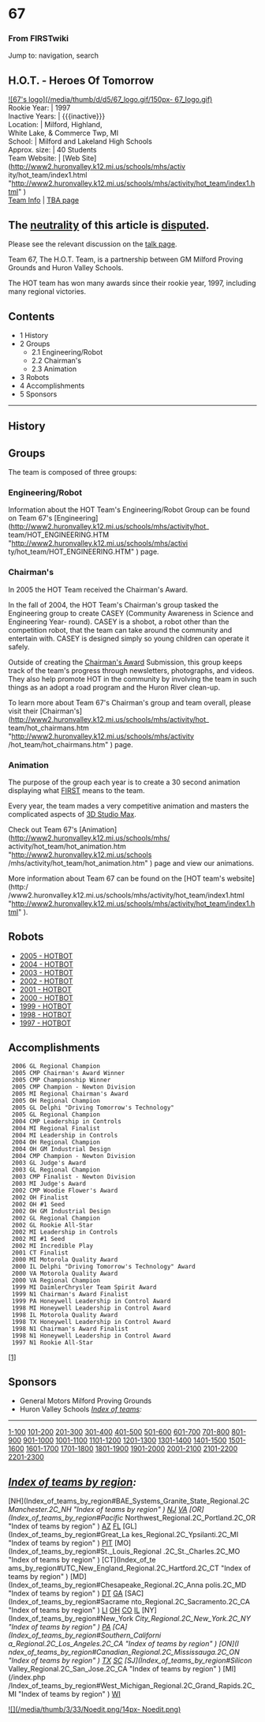 # 67

### From FIRSTwiki

Jump to: navigation, search

H.O.T. - Heroes Of Tomorrow  
---  
[![67's logo](/media/thumb/d/d5/67_logo.gif/150px-
67_logo.gif)](Image:67_logo.gif "67's logo" )  
Rookie Year: | 1997  
Inactive Years: | {{{inactive}}}  
Location: | Milford, Highland,  
White Lake, &amp; Commerce Twp, MI  
School: | Milford and Lakeland High Schools  
Approx. size: | 40 Students  
Team Website: | [Web Site](http://www2.huronvalley.k12.mi.us/schools/mhs/activ
ity/hot_team/index1.html
"http://www2.huronvalley.k12.mi.us/schools/mhs/activity/hot_team/index1.html"
)  
[Team Info](https://my.usfirst.org/myarea/index.lasso?page=teaminfo&team=67
"https://my.usfirst.org/myarea/index.lasso?page=teaminfo&team=67" ) | [TBA
page](http://www.thebluealliance.net/tbatv/team.php?team=67
"http://www.thebluealliance.net/tbatv/team.php?team=67" )  
  
  

**The [neutrality](http://www.wikipedia.org/wiki/Neutral_Point_of_View "wikipedia:Neutral_Point_of_View" ) of this article is [disputed](http://www.wikipedia.org/wiki/NPOV_dispute "wikipedia:NPOV_dispute" ).**  
---  
Please see the relevant discussion on the [talk page](Talk:67
"Talk:67" ).  
  
  
Team 67, The H.O.T. Team, is a partnership between GM Milford Proving Grounds
and Huron Valley Schools.

The HOT team has won many awards since their rookie year, 1997, including many
regional victories.

## Contents

  * 1 History
  * 2 Groups
    * 2.1 Engineering/Robot
    * 2.2 Chairman's
    * 2.3 Animation
  * 3 Robots
  * 4 Accomplishments
  * 5 Sponsors  
---  
  

##  History


##  Groups

The team is composed of three groups:


###  Engineering/Robot

Information about the HOT Team's Engineering/Robot Group can be found on Team
67's [Engineering](http://www2.huronvalley.k12.mi.us/schools/mhs/activity/hot_
team/HOT_ENGINEERING.HTM "http://www2.huronvalley.k12.mi.us/schools/mhs/activi
ty/hot_team/HOT_ENGINEERING.HTM" ) page.


###  Chairman's

In 2005 the HOT Team received the Chairman's Award.

In the fall of 2004, the HOT Team's Chairman's group tasked the Engineering
group to create CASEY (Community Awareness in Science and Engineering Year-
round). CASEY is a shobot, a robot other than the competition robot, that the
team can take around the community and entertain with. CASEY is designed
simply so young children can operate it safely.

Outside of creating the [Chairman's Award](Chairman%27s_Award
"Chairman's Award" ) Submission, this group keeps track of the team's progress
through newsletters, photographs, and videos. They also help promote HOT in
the community by involving the team in such things as an adopt a road program
and the Huron River clean-up.

To learn more about Team 67's Chairman's group and team overall, please visit
their [Chairman's](http://www2.huronvalley.k12.mi.us/schools/mhs/activity/hot_
team/hot_chairmans.htm "http://www2.huronvalley.k12.mi.us/schools/mhs/activity
/hot_team/hot_chairmans.htm" ) page.


###  Animation

The purpose of the group each year is to create a 30 second animation
displaying what [FIRST](FIRST "FIRST" ) means to the team.

Every year, the team mades a very competitive animation and masters the
complicated aspects of [3D Studio Max](3D_Studio_Max "3D Studio
Max" ).

Check out Team 67's [Animation](http://www2.huronvalley.k12.mi.us/schools/mhs/
activity/hot_team/hot_animation.htm "http://www2.huronvalley.k12.mi.us/schools
/mhs/activity/hot_team/hot_animation.htm" ) page and view our animations.

  
More information about Team 67 can be found on the [HOT team's website](http:/
/www2.huronvalley.k12.mi.us/schools/mhs/activity/hot_team/index1.html
"http://www2.huronvalley.k12.mi.us/schools/mhs/activity/hot_team/index1.html"
).


##  Robots

  * [2005 - HOTBOT](/index.php?title=67_in_2005&action=edit "67 in 2005" )
  * [2004 - HOTBOT](/index.php?title=67_in_2004&action=edit "67 in 2004" )
  * [2003 - HOTBOT](/index.php?title=67_in_2003&action=edit "67 in 2003" )
  * [2002 - HOTBOT](/index.php?title=67_in_2002&action=edit "67 in 2002" )
  * [2001 - HOTBOT](/index.php?title=67_in_2001&action=edit "67 in 2001" )
  * [2000 - HOTBOT](/index.php?title=67_in_2000&action=edit "67 in 2000" )
  * [1999 - HOTBOT](/index.php?title=67_in_1999&action=edit "67 in 1999" )
  * [1998 - HOTBOT](/index.php?title=67_in_1998&action=edit "67 in 1998" )
  * [1997 - HOTBOT](/index.php?title=67_in_1997&action=edit "67 in 1997" )


##  Accomplishments

    
    
     2006 GL Regional Champion
     2005 CMP Chairman's Award Winner
     2005 CMP Championship Winner
     2005 CMP Champion - Newton Division
     2005 MI Regional Chairman's Award
     2005 OH Regional Champion
     2005 GL Delphi "Driving Tomorrow's Technology"
     2005 GL Regional Champion
     2004 CMP Leadership in Controls
     2004 MI Regional Finalist
     2004 MI Leadership in Controls
     2004 OH Regional Champion
     2004 OH GM Industrial Design
     2004 CMP Champion - Newton Division
     2003 GL Judge's Award
     2003 GL Regional Champion
     2003 CMP Finalist - Newton Division
     2003 MI Judge's Award
     2002 CMP Woodie Flower's Award
     2002 OH Finalist
     2002 OH #1 Seed
     2002 OH GM Industrial Design
     2002 GL Regional Champion
     2002 GL Rookie All-Star
     2002 MI Leadership in Controls
     2002 MI #1 Seed
     2002 MI Incredible Play
     2001 CT Finalist
     2000 MI Motorola Quality Award
     2000 IL Delphi "Driving Tomorrow's Technology" Award
     2000 VA Motorola Quality Award
     2000 VA Regional Champion
     1999 MI DaimlerChrysler Team Spirit Award
     1999 N1 Chairman's Award Finalist
     1999 PA Honeywell Leadership in Control Award
     1998 MI Honeywell Leadership in Control Award
     1998 IL Motorola Quality Award
     1998 TX Honeywell Leadership in Control Award
     1998 N1 Chairman's Award Finalist
     1998 N1 Honeywell Leadership in Control Award
     1997 N1 Rookie All-Star
    

[[1]](http://www.usfirst.org/ "http://www.usfirst.org/" )


##  Sponsors

  * General Motors Milford Proving Grounds 
  * Huron Valley Schools 
_[Index of teams](Index_of_teams "Index of teams" ):_  
---  
  
[1-100](Index_of_teams#1-100 "Index of teams" )
[101-200](Index_of_teams#101-200 "Index of teams" )
[201-300](Index_of_teams#201-300 "Index of teams" )
[301-400](Index_of_teams#301-400 "Index of teams" )
[401-500](Index_of_teams#401-500 "Index of teams" )
[501-600](Index_of_teams#501-600 "Index of teams" )
[601-700](Index_of_teams#601-700 "Index of teams" )
[701-800](Index_of_teams#701-800 "Index of teams" )
[801-900](Index_of_teams#801-900 "Index of teams" )
[901-1000](Index_of_teams#901-1000 "Index of teams" )
[1001-1100](Index_of_teams#1001-1100 "Index of teams" )
[1101-1200](Index_of_teams#1101-1200 "Index of teams" )
[1201-1300](Index_of_teams#1201-1300 "Index of teams" )
[1301-1400](Index_of_teams#1301-1400 "Index of teams" )
[1401-1500](Index_of_teams#1401-1500 "Index of teams" )
[1501-1600](Index_of_teams#1501-1600 "Index of teams" )
[1601-1700](Index_of_teams#1601-1700 "Index of teams" )
[1701-1800](Index_of_teams#1701-1800 "Index of teams" )
[1801-1900](Index_of_teams#1801-1900 "Index of teams" )
[1901-2000](Index_of_teams#1901-2000 "Index of teams" )
[2001-2100](Index_of_teams#2001-2100 "Index of teams" )
[2101-2200](Index_of_teams#2101-2200 "Index of teams" )
[2201-2300](Index_of_teams#2201-2300 "Index of teams" )  
  
  

_[Index of teams by region](Index_of_teams_by_region "Index of
teams by region" ):_  
---  
  
[NH](Index_of_teams_by_region#BAE_Systems_Granite_State_Regional.2C
_Manchester.2C_NH "Index of teams by region" )
[NJ](Index_of_teams_by_region#New_Jersey_Regional.2C_Trenton.2C_NJ
"Index of teams by region" )
[VA](Index_of_teams_by_region#NASA.2FVCU_Regional.2C_Richmond.2C_VA
"Index of teams by region" ) [OR](Index_of_teams_by_region#Pacific_
Northwest_Regional.2C_Portland.2C_OR "Index of teams by region" )
[AZ](Index_of_teams_by_region#Arizona_Regional.2C_Phoenix.2C_AZ
"Index of teams by region" )
[FL](Index_of_teams_by_region#Florida_Regional.2C_Orlando.2C_FL
"Index of teams by region" ) [GL](Index_of_teams_by_region#Great_La
kes_Regional.2C_Ypsilanti.2C_MI "Index of teams by region" ) [PIT](
Index_of_teams_by_region#Pittsburgh_Regional.2C_Pittsburgh.2C_PA "Index of
teams by region" ) [MO](Index_of_teams_by_region#St._Louis_Regional
.2C_St._Charles.2C_MO "Index of teams by region" ) [CT](Index_of_te
ams_by_region#UTC_New_England_Regional.2C_Hartford.2C_CT "Index of teams by
region" ) [MD](Index_of_teams_by_region#Chesapeake_Regional.2C_Anna
polis.2C_MD "Index of teams by region" )
[DT](Index_of_teams_by_region#Detroit_Regional.2C_Detroit.2C_MI
"Index of teams by region" )
[GA](Index_of_teams_by_region#Peachtree_Regional.2C_Duluth.2C_GA
"Index of teams by region" ) [SAC](Index_of_teams_by_region#Sacrame
nto_Regional.2C_Sacramento.2C_CA "Index of teams by region" ) [LI](
Index_of_teams_by_region#SBPLI_Long_Island_Regional.2C_Brentwood.2C_NY "Index
of teams by region" )
[OH](Index_of_teams_by_region#Buckeye_Regional.2C_Cleveland.2C_OH
"Index of teams by region" )
[CO](Index_of_teams_by_region#Colorado_Regional.2C_Denver.2C_CO
"Index of teams by region" )
[IL](Index_of_teams_by_region#Midwest_Regional.2C_Evanston.2C_IL
"Index of teams by region" ) [NY](Index_of_teams_by_region#New_York
_City_Regional.2C_New_York.2C_NY "Index of teams by region" ) [PA](
Index_of_teams_by_region#Philadelphia_Regional.2C_Philadelphia.2C_PA "Index of
teams by region" ) [CA](Index_of_teams_by_region#Southern_Californi
a_Regional.2C_Los_Angeles.2C_CA "Index of teams by region" ) [ON](I
ndex_of_teams_by_region#Canadian_Regional.2C_Mississauga.2C_ON "Index of teams
by region" )
[TX](Index_of_teams_by_region#Lone_Star_Regional.2C_Houston.2C_TX
"Index of teams by region" )
[SC](Index_of_teams_by_region#Palmetto_Regional.2C_Columbia.2C_SC
"Index of teams by region" ) [SJ](Index_of_teams_by_region#Silicon_
Valley_Regional.2C_San_Jose.2C_CA "Index of teams by region" ) [MI](/index.php
/Index_of_teams_by_region#West_Michigan_Regional.2C_Grand_Rapids.2C_MI "Index
of teams by region" )
[WI](Index_of_teams_by_region#Wisconsin_Regional.2C_Milwaukee.2C_WI
"Index of teams by region" )  
  
  

[![](/media/thumb/3/33/Noedit.png/14px-
Noedit.png)](Image:Noedit.png "" )

